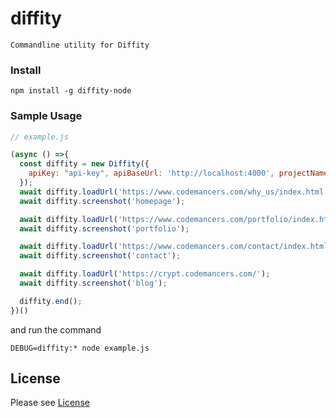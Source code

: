 diffity
======================

    Commandline utility for Diffity

### Install

```
npm install -g diffity-node
```

### Sample Usage

```js
// example.js

(async () =>{
  const diffity = new Diffity({
    apiKey: "api-key", apiBaseUrl: 'http://localhost:4000', projectName: 'Diffity Node'
  });
  await diffity.loadUrl('https://www.codemancers.com/why_us/index.html');
  await diffity.screenshot('homepage');

  await diffity.loadUrl('https://www.codemancers.com/portfolio/index.html');
  await diffity.screenshot('portfolio');

  await diffity.loadUrl('https://www.codemancers.com/contact/index.html');
  await diffity.screenshot('contact');

  await diffity.loadUrl('https://crypt.codemancers.com/');
  await diffity.screenshot('blog');

  diffity.end();
})()
```

and run the command

```
DEBUG=diffity:* node example.js
```

License
-------
Please see [License](https://gitlab.com/codemancers/diffity-node/blob/master/License)

